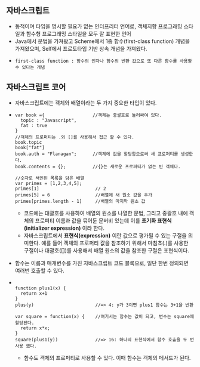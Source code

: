 ## 자바스크립트
  - 동적이며 타입을 명시할 필요가 없는 인터프리터 언어로, 객체지향 프로그래밍 스타일과 함수형 프로그래밍 스타일을 모두 잘 표현한 언어
  - Java에서 문법을 가져왔고 Scheme에서 1종 함수(first-class function) 개념을 가져왔으며, Self에서 프로토타입 기반 상속 개념을 가져왔다.
  - <pre><code>first-class function : 함수의 인자나 함수의 반환 값으로 또 다른 함수를 사용할 수 있다는 개념</code></pre>

## 자바스크립트 코어
  - 자바스크립트에는 객체와 배열이라는 두 가지 중요한 타입이 있다.
  - <pre><code>var book ={                  //객체는 중괄호로 둘러싸여 있다.
      topic : "Javascript",
      fat : true
    }
    //객체의 프로퍼티는 .와 []를 사용해서 접근 할 수 있다.
    book.topic
    book["fat"]
    book.auth = "Flanagan";      //객체에 값을 할당함으로써 새 프로퍼티를 생성한다.
    book.contents = {};          //{}는 새로운 프로퍼티가 없는 빈 객체다.

    //숫자로 색인된 목록을 담은 배열
    var primes = [1,2,3,4,5];
    primes[1]                     // 2
    primes[5] = 6                 //배열에 새 원소 값을 추가
    primes[primes.length - 1]     //배열의 마지막 원소 값
    </code></pre>

    - 코드에는 대괄호를 사용하여 배열의 원소를 나열한 문법, 그리고 중괄호 내에 객체의 프로퍼티 이름과 값을 묶어둔 문버비 있는데 이를 **초기화 표현식(initializer expression)** 이라 한다.
    - 자바스크립트에서 **표현식(expression)** 이란 값으로 평가될 수 있는 구절을 의미한다. 예를 들어 객체의 프로퍼티 값을 참조하기 위해서 마침쵸(.)를 사용한 구절이나 대괄호([])를 사용해서 배열 원소의 값을 참조한 구절은 표현식이다.

  - 함수는 이름과 매개변수를 가진 자바스크립트 코드 블록으로, 일단 한번 정의되면 여러번 호출할 수 있다.
  - <pre><code>
    function plus1(x) {
      return x+1
    }
    plus(y)                       //=> 4: y가 3이면 plus1 함수는 3+1을 반환

    var square = function(x) {    //여기서는 함수는 값이 되고, 변수는 square에 할당된다.
      return x*x;
    }
    square(plus1(y))              //=> 16: 하나의 표현식에서 함수 호출을 두 번 사용 했다.
    </code></pre>
    - 함수도 객체의 프로퍼티로 사용할 수 있다. 이때 함수는 객체의 메서드가 된다.
